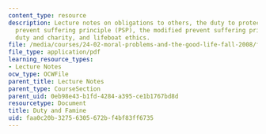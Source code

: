 ```yaml
---
content_type: resource
description: Lecture notes on obligations to others, the duty to protect others, the
  prevent suffering principle (PSP), the modified prevent suffering principle (MPSP),
  duty and charity, and lifeboat ethics.
file: /media/courses/24-02-moral-problems-and-the-good-life-fall-2008/faa0c20b32756305672bf4bf83ff6735_lec_13.pdf
file_type: application/pdf
learning_resource_types:
- Lecture Notes
ocw_type: OCWFile
parent_title: Lecture Notes
parent_type: CourseSection
parent_uid: 0eb98e43-b1fd-4284-a395-ce1b1767bd8d
resourcetype: Document
title: Duty and Famine
uid: faa0c20b-3275-6305-672b-f4bf83ff6735
---
```


